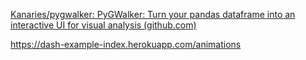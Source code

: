 
[Kanaries/pygwalker: PyGWalker: Turn your pandas dataframe into an interactive UI for visual analysis (github.com)](https://github.com/Kanaries/pygwalker)

https://dash-example-index.herokuapp.com/animations